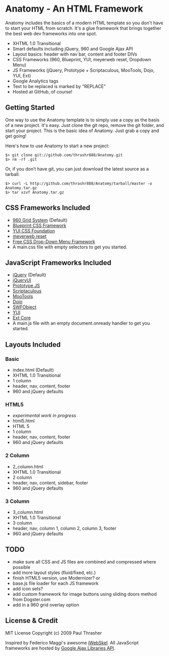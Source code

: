 # Anatomy - An HTML Framework

Anatomy includes the basics of a modern HTML template so you don't have to start your HTML from scratch. It's a glue framework that brings together the best web dev frameworks into one spot.

  - XHTML 1.0 Transitional
  - Smart defaults including jQuery, 960 and Google Ajax API
  - Layout basics: header with nav bar, content and footer DIVs
  - CSS Frameworks (960, Blueprint, YUI, meyerweb reset, Dropdown Menu)
  - JS Frameworks (jQuery, Prototype + Scriptaculous, MooTools, Dojo, YUI, Ext)
  - Google Analytics tags
  - Text to be replaced is marked by "REPLACE"
  - Hosted at GitHub, of course!

## Getting Started

One way to use the Anatomy template is to simply use a copy as the basis of a new project. It's easy. Just clone the git repo, remove the git folder, and start your project. This is the basic idea of Anatomy. Just grab a copy and get going!

Here's how to use Anatomy to start a new project:

    $> git clone git://github.com/thrashr888/Anatomy.git
    $> rm -rf .git

Or, if you don’t have git, you can just download the latest source as a tarball:

    $> curl -L http://github.com/thrashr888/Anatomy/tarball/master -o Anatomy.tar.gz
    $> tar xzvf Anatomy.tar.gz

## CSS Frameworks Included

- [960 Grid System](http://960.gs) (Default)
- [Blueprint CSS Framework](http://blueprintcss.org)
- [YUI CSS Foundation](http://developer.yahoo.com/yui/base/)
- [meyerweb reset](http://meyerweb.com/eric/tools/css/reset/index.html)
- [Free CSS Drop-Down Menu Framework](http://www.lwis.net/free-css-drop-down-menu)
- A main.css file with empty selectors to get you started.

## JavaScript Frameworks Included

- [jQuery](http://jquery.com/) (Default)
- [jQueryUI](http://jqueryui.com/)
- [Prototype JS](http://prototypejs.org/)
- [Scriptaculous](http://script.aculo.us/)
- [MooTools](http://mootools.net/)
- [Dojo](http://www.dojotoolkit.org/)
- [SWFObject](http://code.google.com/p/swfobject/)
- [YUI](http://developer.yahoo.com/yui/)
- [Ext Core](http://www.extjs.com/products/extcore/)
- A main.js file with an empty document.onready handler to get you started.

## Layouts Included

### Basic
- index.html (Default)
- XHTML 1.0 Transitional
- 1 column
- header, nav, content, footer
- 960 and jQuery defaults

### HTML5
- *experimental work in progress*
- html5.html
- HTML 5
- 1 column
- header, nav, content, footer
- 960 and jQuery defaults

### 2 Column
- 2_column.html
- XHTML 1.0 Transitional
- 2 column
- header, nav, content, sidebar, footer
- 960 and jQuery defaults

### 3 Column
- 3_column.html
- XHTML 1.0 Transitional
- 3 column
- header, nav, column 1, column 2, column 3, footer
- 960 and jQuery defaults

## TODO

- make sure all CSS and JS files are combined and compressed where possible
- add more layout styles (fluid/fixed, etc.)
- finish HTML5 version, use Modernizer? or 
- base.js file loader for each JS framework
- add icon sets?
- add custom framework for image buttons using sliding doors method from Dogster.com
- add in a 960 grid overlay option

## License & Credit

MIT License
Copyright (c) 2009 Paul Thrasher

Inspired by Federico Maggi's awesome [iWebSkel](http://iwebskel.com/). All JavaScript frameworks are hosted by [Google Ajax Libraries API](http://code.google.com/apis/ajaxlibs/).